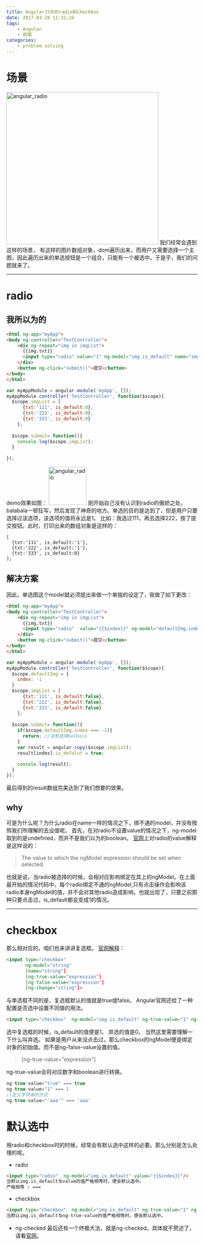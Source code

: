 ```yaml
---
title: AngularJS中的radio和checkbox
date: 2017-03-28 11:31:26
tags:
    - Angular
    - 前端
categories:
    - problem solving
---
```


# 场景
<img src="/blogImg/angular_radio.png" alt="angular_radio" width="400px;">
我们经常会遇到这样的场景， 有这样的图片数组对象，dom遍历出来，而用户又需要选择一个主图，因此遍历出来的单选按钮是一个组合，只能有一个被选中。于是乎，我们的问题就来了。
<!--more-->

---

# radio
## 我所以为的
```html
<html ng-app="myApp">
<body ng-controller="TestController">
    <div ng-repeat="img in imgList">
      {{img.txt}}
      <input type="radio" value="1" ng-model="img.is_default" name="img"/>
    </div>
    <button ng-click="submit()">提交</button>
</body>
</html>
```
```js
var myAppModule = angular.module('myApp', []);
myAppModule.controller('TestController', function($scope){
  $scope.imgList = [
      {txt:'111', is_default:0},
      {txt:'222', is_default:0},
      {txt:'333', is_default:0}
    ];
  
  $scope.submit= function(){  
    console.log($scope.imgList);
  }
  
});
```
demo效果如图：
<img src="/blogImg/angular_radio2.png" alt="angular_radio" width="100px;">
刚开始自己没有认识到radio的傲娇之处，balabala一顿狂写，然后发现了神奇的地方。单选的目的是达到了，但是用户只要选择过该选项，该选项的值将永远是1。
比如：我选过111，再去选择222，按了提交按钮。此时，打印出来的数组对象是这样的：
```
[
  {txt:'111', is_default:'1'},
  {txt:'222', is_default:'1'},
  {txt:'333', is_default:0}
];
```

## 解决方案
因此，单选图这个model就必须提出来做一个单独的设定了，我做了如下更改：
```html
<html ng-app="myApp">
<body ng-controller="TestController">
    <div ng-repeat="img in imgList">
      {{img.txt}}
      <input type="radio"  value="{{$index}}" ng-model="defaultImg.index" name="img"/>
    </div>
    <button ng-click="submit()">提交</button>
</body>
</html>
```
```js
var myAppModule = angular.module('myApp', []);
myAppModule.controller('TestController', function($scope){
  $scope.defaultImg = {
    index: -1
  }
  $scope.imgList = [
      {txt:'111', is_default:false},
      {txt:'222', is_default:false},
      {txt:'333', is_default:false}
    ];
  
  $scope.submit= function(){
    if($scope.defaultImg.index === -1){
      return; //没有选择balbala
    }
    var result = angular.copy($scope.imgList);
    result[index].is_defalut = true;

    console.log(result);
  }
});
````
最后得到的result数组完美达到了我们想要的效果。

## why
可是为什么呢？为什么radio在name一样的情况之下，绑不通的model，并没有按照我们所理解的去设值呢。
首先，在对radio不设置value的情况之下，ng-model取到的是undefined，而并不是我们以为的boolean。
[官网](https://docs.angularjs.org/api/ng/input/input%5Bradio%5D)上对radio的value解释是这样说的：
> The value to which the ngModel expression should be set when selected.

也就是说，当radio被选择的时候，会相对应影响绑定在其上的ngModel。在上面最开始的情况代码中，每个radio绑定不通的ngModel,只有点击操作会影响该radio本身ngModel的值，并不会对其他radio造成影响。也就出现了，只要之前那种只要点击过，is_default都会变成1的情况。

---
# checkbox
那么相对应的，咱们也来讲讲复选框。
[官网解释](https://docs.angularjs.org/api/ng/input/input%5Bcheckbox%5D)：
```html 
<input type="checkbox"
       ng-model="string"
       [name="string"]
       [ng-true-value="expression"]
       [ng-false-value="expression"]
       [ng-change="string"]>
```
与单选框不同的是，复选框默认的值就是true或false。
Angular官网还给了一种配置是否选中设置不同值的用法。
```html
<input type="checkbox"  ng-model="img.is_default" ng-true-value="1" ng-false-value="0"/>
```
选中复选框的时候，is_default的值便是1， 弃选的值是0。
当然这里需要理解一下什么叫弃选。
如果是用户从来没点击过，那么checkbox的ngModel便是绑定对象的初始值。而不是ng-false-value设置的值。
> [ng-true-value="expression"]

ng-true-value会将对应数字和boolean进行转换。
```js
ng-true-value="true" === true
ng-true-value="1" === 1
//定义字符串的方式
ng-true-value="'aaa'" === 'aaa'
```

# 默认选中
用radio和checkbox时的时候，经常会有默认选中这样的必要。那么分别是怎么处理的呢。
* radio
```html
<input type="radio"  ng-model="img.is_default" value="{{$index}}"/>
当默认img.is_default与value的值严格相等时，便会默认选中。
严格相等 : ===
```
* checkbox
```html
<input type="checkbox"  ng-model="img.is_default" ng-true-value="1" ng-false-value="0"/>
当默认img.is_default与ng-true-value的值严格相等时，便会默认选中。
```
* ng-checked
最后还有一个终极大法，就是ng-checked。具体就不赘述了，请看[官网](https://docs.angularjs.org/api/ng/directive/ngChecked)。

